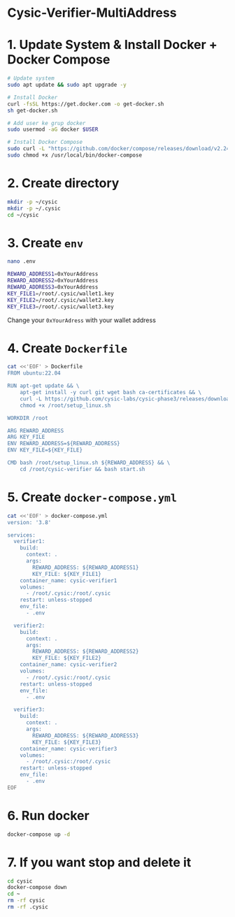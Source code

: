 # Cysic-Verifier-MultiAddress

# 1. Update System & Install Docker + Docker Compose
```bash
# Update system
sudo apt update && sudo apt upgrade -y

# Install Docker
curl -fsSL https://get.docker.com -o get-docker.sh
sh get-docker.sh

# Add user ke grup docker
sudo usermod -aG docker $USER

# Install Docker Compose
sudo curl -L "https://github.com/docker/compose/releases/download/v2.24.7/docker-compose-$(uname -s)-$(uname -m)" -o /usr/local/bin/docker-compose
sudo chmod +x /usr/local/bin/docker-compose
```

# 2. Create directory
```bash
mkdir -p ~/cysic
mkdir -p ~/.cysic
cd ~/cysic
```

# 3. Create `env`
```bash
nano .env
```
```bash
REWARD_ADDRESS1=0xYourAddress
REWARD_ADDRESS2=0xYourAddress
REWARD_ADDRESS3=0xYourAddress
KEY_FILE1=/root/.cysic/wallet1.key
KEY_FILE2=/root/.cysic/wallet2.key
KEY_FILE3=/root/.cysic/wallet3.key
```
Change your `0xYourAdress` with your wallet address

# 4. Create `Dockerfile`
```bash
cat <<'EOF' > Dockerfile
FROM ubuntu:22.04

RUN apt-get update && \
    apt-get install -y curl git wget bash ca-certificates && \
    curl -L https://github.com/cysic-labs/cysic-phase3/releases/download/v1.0.0/setup_linux.sh -o /root/setup_linux.sh && \
    chmod +x /root/setup_linux.sh

WORKDIR /root

ARG REWARD_ADDRESS
ARG KEY_FILE
ENV REWARD_ADDRESS=${REWARD_ADDRESS}
ENV KEY_FILE=${KEY_FILE}

CMD bash /root/setup_linux.sh ${REWARD_ADDRESS} && \
    cd /root/cysic-verifier && bash start.sh
```

# 5. Create `docker-compose.yml`
```bash
cat <<'EOF' > docker-compose.yml
version: '3.8'

services:
  verifier1:
    build:
      context: .
      args:
        REWARD_ADDRESS: ${REWARD_ADDRESS1}
        KEY_FILE: ${KEY_FILE1}
    container_name: cysic-verifier1
    volumes:
      - /root/.cysic:/root/.cysic
    restart: unless-stopped
    env_file:
      - .env

  verifier2:
    build:
      context: .
      args:
        REWARD_ADDRESS: ${REWARD_ADDRESS2}
        KEY_FILE: ${KEY_FILE2}
    container_name: cysic-verifier2
    volumes:
      - /root/.cysic:/root/.cysic
    restart: unless-stopped
    env_file:
      - .env

  verifier3:
    build:
      context: .
      args:
        REWARD_ADDRESS: ${REWARD_ADDRESS3}
        KEY_FILE: ${KEY_FILE3}
    container_name: cysic-verifier3
    volumes:
      - /root/.cysic:/root/.cysic
    restart: unless-stopped
    env_file:
      - .env
EOF
```

# 6. Run docker
```bash
docker-compose up -d
```

# 7. If you want stop and delete it
```bash
cd cysic
docker-compose down
cd ~
rm -rf cysic
rm -rf .cysic
```

